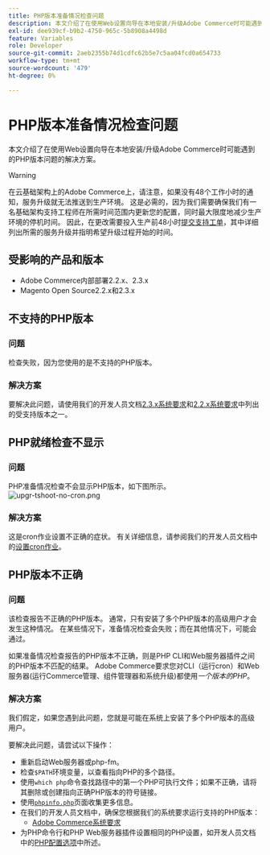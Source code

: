 ```yaml
---
title: PHP版本准备情况检查问题
description: 本文介绍了在使用Web设置向导在本地安装/升级Adobe Commerce时可能遇到的PHP版本问题的解决方案。
exl-id: dee939cf-b9b2-4750-965c-5b8908a4498d
feature: Variables
role: Developer
source-git-commit: 2aeb2355b74d1cdfc62b5e7c5aa04fcd0a654733
workflow-type: tm+mt
source-wordcount: '479'
ht-degree: 0%

---
```


# PHP版本准备情况检查问题

本文介绍了在使用Web设置向导在本地安装/升级Adobe Commerce时可能遇到的PHP版本问题的解决方案。

>[!WARNING]
>
>在云基础架构上的Adobe Commerce上，请注意，如果没有48个工作小时的通知，服务升级就无法推送到生产环境。 这是必需的，因为我们需要确保我们有一名基础架构支持工程师在所需时间范围内更新您的配置，同时最大限度地减少生产环境的停机时间。 因此，在更改需要投入生产前48小时[提交支持工单](/help/help-center-guide/help-center/magento-help-center-user-guide.md#submit-ticket)，其中详细列出所需的服务升级并指明希望升级过程开始的时间。

## 受影响的产品和版本

* Adobe Commerce内部部署2.2.x、2.3.x
* Magento Open Source2.2.x和2.3.x

## 不支持的PHP版本

### 问题

检查失败，因为您使用的是不支持的PHP版本。

### 解决方案

要解决此问题，请使用我们的开发人员文档[2.3.x系统要求](https://experienceleague.adobe.com/en/docs/commerce-operations/installation-guide/system-requirements)和[2.2.x系统要求](https://experienceleague.adobe.com/en/docs/commerce-operations/installation-guide/system-requirements)中列出的受支持版本之一。

## PHP就绪检查不显示

### 问题

PHP准备情况检查不会显示PHP版本，如下图所示。
![upgr-tshoot-no-cron.png](assets/upgr-tshoot-no-cron.png)

### 解决方案

这是cron作业设置不正确的症状。 有关详细信息，请参阅我们的开发人员文档中的[设置cron作业](https://experienceleague.adobe.com/en/docs/commerce-operations/installation-guide/next-steps/configuration)。

## PHP版本不正确

### 问题

该检查报告不正确的PHP版本。 通常，只有安装了多个PHP版本的高级用户才会发生这种情况。 在某些情况下，准备情况检查会失败；而在其他情况下，可能会通过。

如果准备情况检查报告的PHP版本不正确，则是PHP CLI和Web服务器插件之间的PHP版本不匹配的结果。 Adobe Commerce要求您对CLI（运行cron）和Web服务器(运行Commerce管理、组件管理器和系统升级)都使用&#x200B;*一个版本的PHP*。

### 解决方案

我们假定，如果您遇到此问题，您就是可能在系统上安装了多个PHP版本的高级用户。

要解决此问题，请尝试以下操作：

* 重新启动Web服务器或php-fm。
* 检查`$PATH`环境变量，以查看指向PHP的多个路径。
* 使用`which php`命令查找路径中的第一个PHP可执行文件；如果不正确，请将其删除或创建指向正确PHP版本的符号链接。
* 使用[`phpinfo.php`](https://experienceleague.adobe.com/en/docs/commerce-operations/installation-guide/prerequisites/optional-software)页面收集更多信息。
* 在我们的开发人员文档中，确保您根据我们的系统要求运行支持的PHP版本：
   * [Adobe Commerce系统要求](https://experienceleague.adobe.com/en/docs/commerce-operations/installation-guide/system-requirements)
* 为PHP命令行和PHP Web服务器插件设置相同的PHP设置，如开发人员文档中的[PHP配置选项](https://experienceleague.adobe.com/en/docs/commerce-operations/installation-guide/system-requirements#php-settings)中所述。
